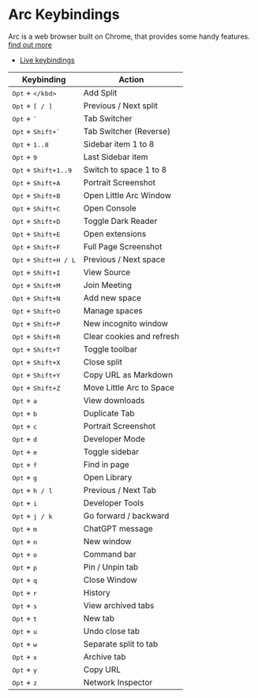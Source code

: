 # Arc Keybindings

Arc is a web browser built on Chrome, that provides some handy features. [find out more](https://arc.net/)

- [Live keybindings](https://github.com/2KAbhishek/mac2k/blob/main/docs/arc.md)

| Keybinding                              | Action                    |
| --------------------------------------- | ------------------------- |
| <kbd>Opt</kbd> + <kbd>\</kbd>           | Add Split                 |
| <kbd>Opt</kbd> + <kbd>\[ / \]</kbd>     | Previous / Next split     |
| <kbd>Opt</kbd> + <kbd>\`</kbd>          | Tab Switcher              |
| <kbd>Opt</kbd> + <kbd>Shift+\`</kbd>    | Tab Switcher (Reverse)    |
| <kbd>Opt</kbd> + <kbd>1..8</kbd>        | Sidebar item 1 to 8       |
| <kbd>Opt</kbd> + <kbd>9</kbd>           | Last Sidebar item         |
| <kbd>Opt</kbd> + <kbd>Shift+1..9</kbd>  | Switch to space 1 to 8    |
| <kbd>Opt</kbd> + <kbd>Shift+A</kbd>     | Portrait Screenshot       |
| <kbd>Opt</kbd> + <kbd>Shift+B</kbd>     | Open Little Arc Window    |
| <kbd>Opt</kbd> + <kbd>Shift+C</kbd>     | Open Console              |
| <kbd>Opt</kbd> + <kbd>Shift+D</kbd>     | Toggle Dark Reader        |
| <kbd>Opt</kbd> + <kbd>Shift+E</kbd>     | Open extensions           |
| <kbd>Opt</kbd> + <kbd>Shift+F</kbd>     | Full Page Screenshot      |
| <kbd>Opt</kbd> + <kbd>Shift+H / L</kbd> | Previous / Next space     |
| <kbd>Opt</kbd> + <kbd>Shift+I</kbd>     | View Source               |
| <kbd>Opt</kbd> + <kbd>Shift+M</kbd>     | Join Meeting              |
| <kbd>Opt</kbd> + <kbd>Shift+N</kbd>     | Add new space             |
| <kbd>Opt</kbd> + <kbd>Shift+O</kbd>     | Manage spaces             |
| <kbd>Opt</kbd> + <kbd>Shift+P</kbd>     | New incognito window      |
| <kbd>Opt</kbd> + <kbd>Shift+R</kbd>     | Clear cookies and refresh |
| <kbd>Opt</kbd> + <kbd>Shift+T</kbd>     | Toggle toolbar            |
| <kbd>Opt</kbd> + <kbd>Shift+X</kbd>     | Close split               |
| <kbd>Opt</kbd> + <kbd>Shift+Y</kbd>     | Copy URL as Markdown      |
| <kbd>Opt</kbd> + <kbd>Shift+Z</kbd>     | Move Little Arc to Space  |
| <kbd>Opt</kbd> + <kbd>a</kbd>           | View downloads            |
| <kbd>Opt</kbd> + <kbd>b</kbd>           | Duplicate Tab             |
| <kbd>Opt</kbd> + <kbd>c</kbd>           | Portrait Screenshot       |
| <kbd>Opt</kbd> + <kbd>d</kbd>           | Developer Mode            |
| <kbd>Opt</kbd> + <kbd>e</kbd>           | Toggle sidebar            |
| <kbd>Opt</kbd> + <kbd>f</kbd>           | Find in page              |
| <kbd>Opt</kbd> + <kbd>g</kbd>           | Open Library              |
| <kbd>Opt</kbd> + <kbd>h / l </kbd>      | Previous / Next Tab       |
| <kbd>Opt</kbd> + <kbd>i</kbd>           | Developer Tools           |
| <kbd>Opt</kbd> + <kbd>j / k </kbd>      | Go forward / backward     |
| <kbd>Opt</kbd> + <kbd>m</kbd>           | ChatGPT message           |
| <kbd>Opt</kbd> + <kbd>n</kbd>           | New window                |
| <kbd>Opt</kbd> + <kbd>o</kbd>           | Command bar               |
| <kbd>Opt</kbd> + <kbd>p</kbd>           | Pin / Unpin tab           |
| <kbd>Opt</kbd> + <kbd>q</kbd>           | Close Window              |
| <kbd>Opt</kbd> + <kbd>r</kbd>           | History                   |
| <kbd>Opt</kbd> + <kbd>s</kbd>           | View archived tabs        |
| <kbd>Opt</kbd> + <kbd>t</kbd>           | New tab                   |
| <kbd>Opt</kbd> + <kbd>u</kbd>           | Undo close tab            |
| <kbd>Opt</kbd> + <kbd>w</kbd>           | Separate split to tab     |
| <kbd>Opt</kbd> + <kbd>x</kbd>           | Archive tab               |
| <kbd>Opt</kbd> + <kbd>y</kbd>           | Copy URL                  |
| <kbd>Opt</kbd> + <kbd>z</kbd>           | Network Inspector         |
